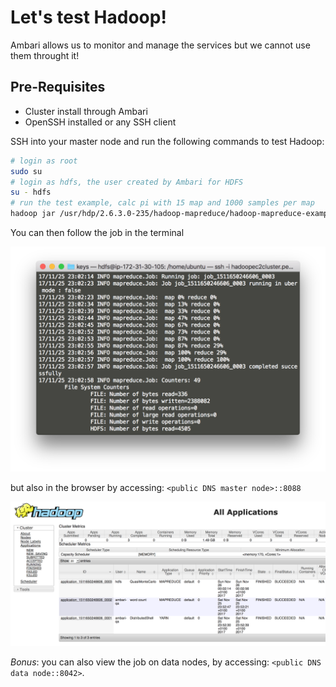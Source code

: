 # Let's test Hadoop!

Ambari allows us to monitor and manage the services but we cannot use them throught it!

## Pre-Requisites

- Cluster install through Ambari
- OpenSSH installed or any SSH client

SSH into your master node and run the following commands to test Hadoop:

```sh
# login as root
sudo su
# login as hdfs, the user created by Ambari for HDFS
su - hdfs
# run the test example, calc pi with 15 map and 1000 samples per map
hadoop jar /usr/hdp/2.6.3.0-235/hadoop-mapreduce/hadoop-mapreduce-examples-2.7.3.2.6.3.0-235.jar pi 15 1000
```

You can then follow the job in the terminal

![hadoop-test-terminal](img/hadoop-test-terminal.png)

but also in the browser by accessing: `<public DNS master node>::8088`

![hadoop-web](img/hadoop-web.png)

*Bonus*: you can also view the job on data nodes, by accessing: `<public DNS data node::8042>`.